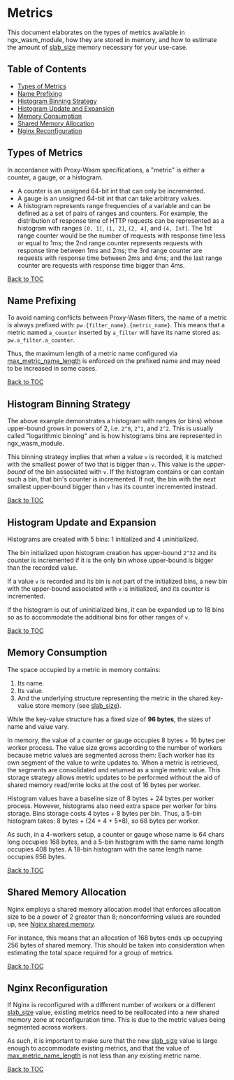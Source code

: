 # Metrics

This document elaborates on the types of metrics available in ngx_wasm_module,
how they are stored in memory, and how to estimate the amount of [slab_size]
memory necessary for your use-case.

## Table of Contents

- [Types of Metrics](#types-of-metrics)
- [Name Prefixing](#name-prefixing)
- [Histogram Binning Strategy](#histogram-binning-strategy)
- [Histogram Update and Expansion](#histogram-update-and-expansion)
- [Memory Consumption](#memory-consumption)
- [Shared Memory Allocation](#shared-memory-allocation)
- [Nginx Reconfiguration](#nginx-reconfiguration)

## Types of Metrics

In accordance with Proxy-Wasm specifications, a "metric" is either a counter, a
gauge, or a histogram.

- A counter is an unsigned 64-bit int that can only be incremented.
- A gauge is an unsigned 64-bit int that can take arbitrary values.
- A histogram represents range frequencies of a variable and can be defined as a
  set of pairs of ranges and counters.
  For example, the distribution of response time of HTTP requests can be
  represented as a histogram with ranges `[0, 1]`, `(1, 2]`, `(2, 4]`, and `(4,
  Inf]`. The 1st range counter would be the number of requests with response
  time less or equal to 1ms; the 2nd range counter represents requests with
  response time between 1ms and 2ms; the 3rd range counter are requests with
  response time between 2ms and 4ms; and the last range counter are requests
  with response time bigger than 4ms.

[Back to TOC](#table-of-contents)

## Name Prefixing

To avoid naming conflicts between Proxy-Wasm filters, the name of a metric is
always prefixed with: `pw.{filter_name}.{metric_name}`. This means that a metric
named `a_counter` inserted by `a_filter` will have its name stored as:
`pw.a_filter.a_counter`.

Thus, the maximum length of a metric name configured via
[max_metric_name_length] is enforced on the prefixed name and may need to be
increased in some cases.

[Back to TOC](#table-of-contents)

## Histogram Binning Strategy

The above example demonstrates a histogram with ranges (or bins) whose
upper-bound grows in powers of 2, i.e. `2^0`, `2^1`, and `2^2`. This is usually
called "logarithmic binning" and is how histograms bins are represented in
ngx_wasm_module.

This binning strategy implies that when a value `v` is recorded, it is matched
with the smallest power of two that is bigger than `v`. This value is the
*upper-bound* of the bin associated with `v`. If the histogram contains or can
contain such a bin, that bin's counter is incremented. If not, the bin with the
next smallest upper-bound bigger than `v` has its counter incremented instead.

[Back to TOC](#table-of-contents)

## Histogram Update and Expansion

Histograms are created with 5 bins: 1 initialized and 4 uninitialized.

The bin initialized upon histogram creation has upper-bound `2^32` and its
counter is incremented if it is the only bin whose upper-bound is bigger than
the recorded value.

If a value `v` is recorded and its bin is not part of the initialized bins, a
new bin with the upper-bound associated with `v` is initialized, and its counter
is incremented.

If the histogram is out of uninitialized bins, it can be expanded up to 18
bins so as to accommodate the additional bins for other ranges of `v`.

[Back to TOC](#table-of-contents)

## Memory Consumption

The space occupied by a metric in memory contains:

1. Its name.
2. Its value.
3. And the underlying structure representing the metric in the shared key-value
   store memory (see [slab_size]).

While the key-value structure has a fixed size of **96 bytes**, the sizes of
name and value vary.

In memory, the value of a counter or gauge occupies 8 bytes + 16 bytes per
worker process. The value size grows according to the number of workers because
metric values are segmented across them: Each worker has its own segment of the
value to write updates to. When a metric is retrieved, the segments are
consolidated and returned as a single metric value. This storage strategy allows
metric updates to be performed without the aid of shared memory read/write locks
at the cost of 16 bytes per worker.

Histogram values have a baseline size of 8 bytes + 24 bytes per worker process.
However, histograms also need extra space per worker for bins storage.
Bins storage costs 4 bytes + 8 bytes per bin. Thus, a 5-bin histogram takes: 8
bytes + (24 + 4 + 5*8), so 68 bytes per worker.

As such, in a 4-workers setup, a counter or gauge whose name is 64 chars long
occupies 168 bytes, and a 5-bin histogram with the same name length occupies 408
bytes. A 18-bin histogram with the same length name occupies 856 bytes.

[Back to TOC](#table-of-contents)

## Shared Memory Allocation

Nginx employs a shared memory allocation model that enforces allocation size to
be a power of 2 greater than 8; nonconforming values are rounded up, see [Nginx
shared memory].

For instance, this means that an allocation of 168 bytes ends up occupying 256
bytes of shared memory. This should be taken into consideration when estimating
the total space required for a group of metrics.

[Back to TOC](#table-of-contents)

## Nginx Reconfiguration

If Nginx is reconfigured with a different number of workers or a different
[slab_size] value, existing metrics need to be reallocated into a new
shared memory zone at reconfiguration time. This is due to the metric values
being segmented across workers.

As such, it is important to make sure that the new [slab_size] value is large
enough to accommodate existing metrics, and that the value of
[max_metric_name_length] is not less than any existing metric name.

[Back to TOC](#table-of-contents)

[Nginx shared memory]: https://nginx.org/en/docs/dev/development_guide.html#shared_memory
[slab_size]: DIRECTIVES.md#slab_size
[max_metric_name_length]: DIRECTIVES.md#max_metric_name_length
